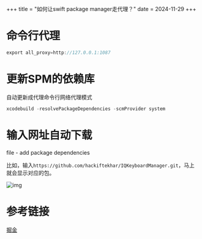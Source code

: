 +++
title = "如何让swift package manager走代理？"
date = 2024-11-29
+++

# 命令行代理

```swift
export all_proxy=http://127.0.0.1:1087
```

# 更新SPM的依赖库

自动更新成代理命令行网络代理模式

```swift
xcodebuild -resolvePackageDependencies -scmProvider system
```

# 输入网址自动下载

file - add package dependencies

比如，输入`https://github.com/hackiftekhar/IQKeyboardManager.git`，马上就会显示对应的包。

![img](https://linxz-aliyun.oss-cn-shenzhen.aliyuncs.com/images/202411290958557.png)


# 参考链接

[掘金](https://juejin.cn/post/6946451335948697636)




